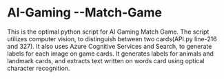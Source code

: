 # AI-Gaming --Match-Game

This is the optimal python script for AI Gaming Match Game.
The script utilizes computer vision, to distinguish between two cards(API.py line-216 and 327). It also uses Azure Cognitive Services and Search, to generate labels for each image on game cards. It generates labels for animals and landmark cards, and extracts text written on words card using optical character recognition.
